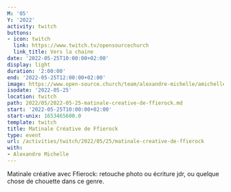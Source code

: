 ```yaml
---
M: '05'
Y: '2022'
activity: twitch
buttons:
- icon: twitch
  link: https://www.twitch.tv/opensourcechurch
  link_title: Vers la chaine
date: '2022-05-25T10:00:00+02:00'
display: light
duration: '2:00:00'
end: '2022-05-25T12:00:00+02:00'
image: https://www.open-source.church/team/alexandre-michelle/amichelle.jpg
isodate: '2022-05-25'
location: twitch
path: 2022/05/2022-05-25-matinale-creative-de-ffierock.md
start: '2022-05-25T10:00:00+02:00'
start-unix: 1653465600.0
template: twitch
title: Matinale Créative de Ffierock
type: event
url: /activities/twitch/2022/05/25/matinale-creative-de-ffierock
with:
- Alexandre Michelle
---
```

Matinale créative avec Ffierock: retouche photo ou écriture jdr, ou quelque chose de chouette dans ce genre.
